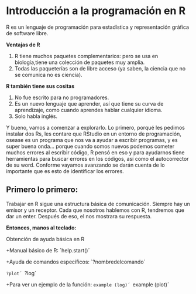 # Introducción a la programación en R

R es un lenguaje de programación para estadística y representación gráfica de software libre. 

**Ventajas de R**

1. R tiene muchos paquetes complementarios: pero se usa en biología,tiene una colección de paquetes muy amplia.
2. Todas las paqueterías son de libre acceso (ya saben, la ciencia que no se comunica no es ciencia).

**R también tiene sus cositas**

1. No fue escrito para no programadores.
2. Es un nuevo lenguaje que aprender, así que tiene su curva de aprendizaje, como cuando aprendes hablar cualquier idioma.
3. Solo habla inglés.

Y bueno, vamos a comenzar a explorarlo. Lo primero, porqué les pedimos instalar dos Rs, les contare que RStudio en un entorno de programación, osease es un programa que nos va a ayudar a escribir programas, y es super buena onda… porque cuando somos nuevos podemos cometer muchos errores al escribir código, R pensó en eso y para ayudarnos tiene herramientas para buscar errores en los códigos, así como el autocorrector de su word. Conforme vayamos avanzando se darán cuenta de lo importante que es esto de identificar los errores.


## Primero lo primero:

Trabajar en R sigue una estructura básica de comunicación. Siempre hay un emisor y un receptor. Cada que nosotros hablemos con R, tendremos que dar un enter. Después de eso, el nos mostrara su respuesta. 

**Entonces, manos al teclado:**

Obtención de ayuda básica en R

+Manual básico de R:
`help.start()´

+Ayuda de comandos específicos:
`?nombredelcomando´ 

`?plot´
`?log´ 

+Para ver un ejemplo de la función:
`example (log)´
`example (plot)´




